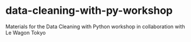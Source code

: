 # data-cleaning-with-py-workshop
Materials for the Data Cleaning with Python workshop in collaboration with Le Wagon Tokyo
